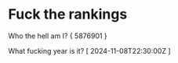 # Fuck the rankings

Who the hell am I?
{ 5876901 }

What fucking year is it?
[ 2024-11-08T22:30:00Z ]
